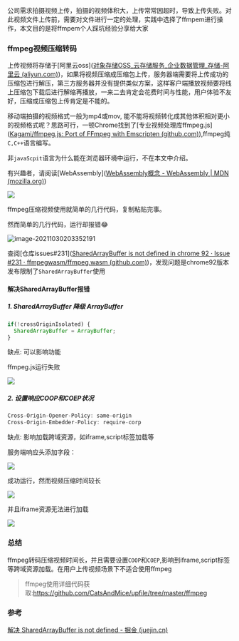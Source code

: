 公司需求拍摄视频上传，拍摄的视频体积大，上传常常因超时，导致上传失败。对此视频文件上传前，需要对文件进行一定的处理，实践中选择了ffmpem进行操作，本文目的是将ffmpem个人踩坑经验分享给大家

### ffmpeg视频压缩转码

上传视频将存储于[阿里云oss]([对象存储OSS_云存储服务_企业数据管理_存储-阿里云 (aliyun.com)](https://www.aliyun.com/product/oss/))，如果将视频压缩成压缩包上传，服务器端需要将上传成功的压缩包进行解压，第三方服务器并没有提供类似方案，这样客户端播放视频要将线上压缩包下载后进行解缩再播放，一来二去肯定会花费时间与性能，用户体验不友好，压缩成压缩包上传肯定是不能的。

移动端拍摄的视频格式一般为mp4或mov, 能不能将视频转化成其他体积相对更小的视频格式呢？思路可行，一顿Chrome找到了[专业视频处理库ffmpeg.js]([Kagami/ffmpeg.js: Port of FFmpeg with Emscripten (github.com)](https://github.com/Kagami/ffmpeg.js)),ffmpeg纯`C,C++`语言编写。

非`javaScpit`语言为什么能在浏览器环境中运行，不在本文中介绍。

有兴趣者，请阅读[WebAssembly]([WebAssembly概念 - WebAssembly | MDN (mozilla.org)](https://developer.mozilla.org/zh-CN/docs/WebAssembly/Concepts))

![](https://i.bmp.ovh/imgs/2021/10/39abc5f97fc95e34.png)

ffmpeg压缩视频使用就简单的几行代码，复制粘贴完事。

然而简单的几行代码，运行却报错😂

![image-20211030203352191](C:\Users\hai\AppData\Roaming\Typora\typora-user-images\image-20211030203352191.png)

查阅[仓库issues#231]([SharedArrayBuffer is not defined in chrome 92 · Issue #231 · ffmpegwasm/ffmpeg.wasm (github.com)](https://github.com/ffmpegwasm/ffmpeg.wasm))，发现问题是chrome92版本发布限制了`SharedArrayBuffer`使用

#### 解决SharedArrayBuffer报错

##### 1. SharedArrayBuffer 降级 ArrayBuffer

```js
if(!crossOriginIsolated) {
  SharedArrayBuffer = ArrayBuffer;
}
```

缺点: 可以影响功能

ffmpeg.js运行失败

![](https://i.bmp.ovh/imgs/2021/10/663e0b0b24cbe099.png)

##### 2. 设置响应COOP和COEP状况

```js
Cross-Origin-Opener-Policy: same-origin
Cross-Origin-Embedder-Policy: require-corp
```

缺点: 影响加载跨域资源，如iframe,script标签加载等

服务端响应头添加字段：

![](https://i.bmp.ovh/imgs/2021/10/b84e86dc9671820e.png)

成功运行，然而视频压缩时间较长

![](https://i.bmp.ovh/imgs/2021/10/2e0aa1b6ce17da6f.gif)

并且iframe资源无法进行加载

![](https://i.bmp.ovh/imgs/2021/10/b18cb29666dd55bb.png)

### 总结 

ffmpeg转码压缩视频时间长，并且需要设置`COOP`和`COEP`,影响到iframe,script标签等跨域资源加载。在用户上传视频场景下不适合使用ffmpeg

> ffmpeg使用详细代码获取:https://github.com/CatsAndMice/upfile/tree/master/ffmpeg

### 参考

[解决 SharedArrayBuffer is not defined - 掘金 (juejin.cn)](https://juejin.cn/post/7016962394479919118)

